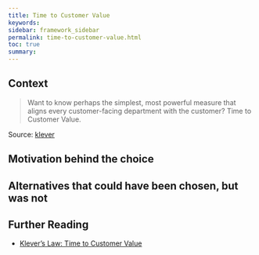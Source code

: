 ```yaml
---
title: Time to Customer Value
keywords:
sidebar: framework_sidebar
permalink: time-to-customer-value.html
toc: true
summary:
---
```


## Context
> Want to know perhaps the simplest, most powerful measure that aligns every customer-facing department with the customer? Time to Customer Value.

Source: [klever](https://getklever.com/2016/02/23/klevers-law-time-to-customer-value/)

## Motivation behind the choice

## Alternatives that could have been chosen, but was not

## Further Reading
* [Klever’s Law: Time to Customer Value](https://getklever.com/2016/02/23/klevers-law-time-to-customer-value/)
